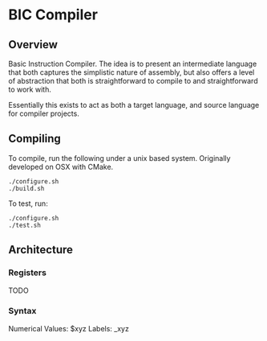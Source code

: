 # BIC Compiler

## Overview
Basic Instruction Compiler. The idea is to present an intermediate language that both captures the simplistic nature of assembly, but also offers a level of abstraction that both is straightforward to compile to and straightforward to work with.

Essentially this exists to act as both a target language, and source language for compiler projects.

## Compiling
To compile, run the following under a unix based system. Originally developed on OSX with CMake.
```
./configure.sh
./build.sh
```

To test, run: 
```
./configure.sh
./test.sh
```

## Architecture

### Registers
TODO

### Syntax

Numerical Values: $xyz
Labels: \_xyz

